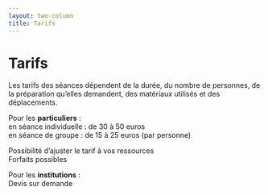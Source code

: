 ```yaml
---
layout: two-column
title: Tarifs
---
```


# Tarifs

Les tarifs des séances dépendent de la durée, du nombre de personnes, de la préparation qu’elles demandent, des matériaux utilisés et des déplacements.


Pour les **particuliers** :    
en séance individuelle : de 30 à 50 euros  
en séance de groupe : de 15 à 25 euros (par personne)

Possibilité d’ajuster le tarif à vos ressources  
Forfaits possibles  

Pour les **institutions** :  
Devis sur demande